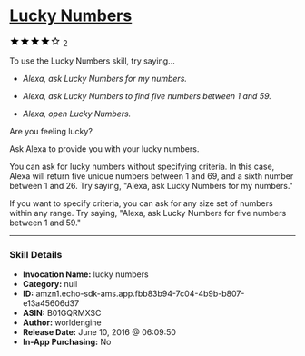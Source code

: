# [Lucky Numbers](http://alexa.amazon.com/#skills/amzn1.echo-sdk-ams.app.fbb83b94-7c04-4b9b-b807-e13a45606d37)
![4 stars](../../images/ic_star_black_18dp_1x.png)![4 stars](../../images/ic_star_black_18dp_1x.png)![4 stars](../../images/ic_star_black_18dp_1x.png)![4 stars](../../images/ic_star_black_18dp_1x.png)![4 stars](../../images/ic_star_border_black_18dp_1x.png) 2

To use the Lucky Numbers skill, try saying...

* *Alexa, ask Lucky Numbers for my numbers.*

* *Alexa, ask Lucky Numbers to find five numbers between 1 and 59.*

* *Alexa, open Lucky Numbers.*

Are you feeling lucky? 

Ask Alexa to provide you with your lucky numbers. 

You can ask for lucky numbers without specifying criteria. In this case, Alexa will return five unique numbers between 1 and 69, and a sixth number between 1 and 26. Try saying, "Alexa, ask Lucky Numbers for my numbers."

If you want to specify criteria, you can ask for any size set of numbers within any range. Try saying, "Alexa, ask Lucky Numbers for five numbers between 1 and 59."

***

### Skill Details

* **Invocation Name:** lucky numbers
* **Category:** null
* **ID:** amzn1.echo-sdk-ams.app.fbb83b94-7c04-4b9b-b807-e13a45606d37
* **ASIN:** B01GQRMXSC
* **Author:** worldengine
* **Release Date:** June 10, 2016 @ 06:09:50
* **In-App Purchasing:** No
